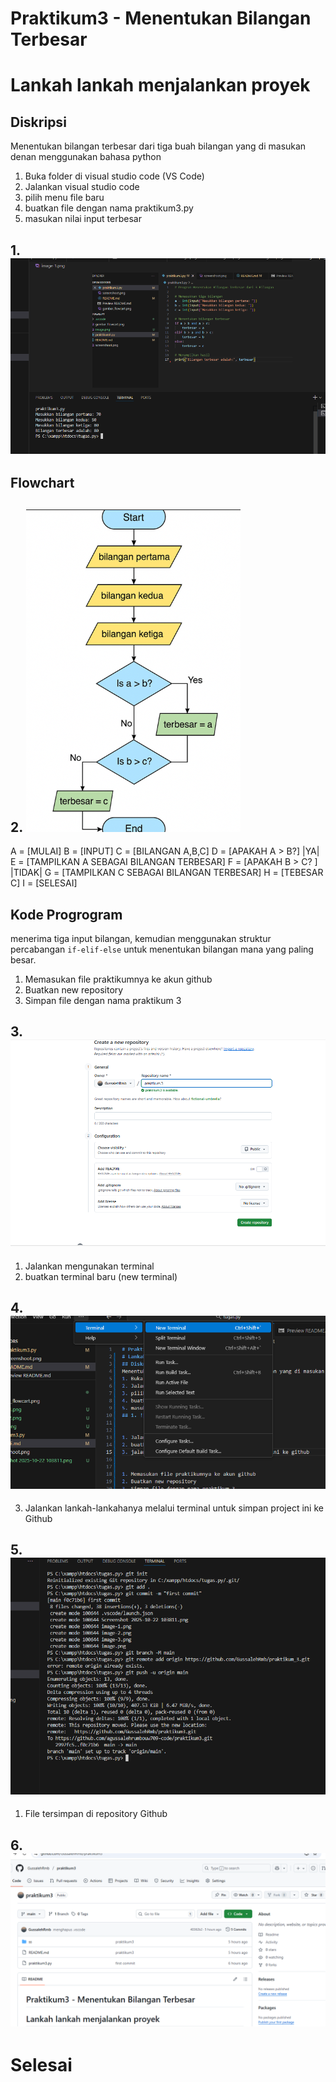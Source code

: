 # Praktikum3 - Menentukan Bilangan Terbesar
# Lankah lankah menjalankan proyek
## Diskripsi
Menentukan bilangan terbesar dari tiga buah bilangan yang di masukan denan menggunakan bahasa python
1. Buka folder di visual studio code (VS Code)
2. Jalankan visual studio code
3. pilih menu file baru 
4. buatkan file dengan nama praktikum3.py
5. masukan nilai input terbesar
## 1. ![alt text](ss/image-6.png)

## Flowchart
## 2. ![alt text](ss/image-2.png)
A = [MULAI] 
B = [INPUT]
C = [BILANGAN A,B,C]
D = [APAKAH A > B?] |YA| 
E = [TAMPILKAN A SEBAGAI BILANGAN TERBESAR]
F = [APAKAH B > C? ] |TIDAK|
G = [TAMPILKAN C SEBAGAI BILANGAN TERBESAR]
H = [TEBESAR C]
I = [SELESAI]

## Kode Progrogram
 menerima tiga input bilangan, kemudian menggunakan struktur percabangan `if-elif-else` untuk menentukan
 bilangan mana yang paling besar.

 1. Memasukan file praktikumnya ke akun github
2. Buatkan new repository 
3. Simpan file dengan nama praktikum 3
## 3. ![alt text](ss/image-5.png)

1. Jalankan mengunakan terminal
2. buatkan terminal baru (new terminal)
## 4. ![alt text](ss/image-3.png)
3. Jalankan lankah-lankahanya melalui terminal untuk simpan project ini ke Github
## 5. ![alt text](ss/image-4.png)

1. File tersimpan di repository Github
## 6. ![alt text](ss/image.png)
# Selesai